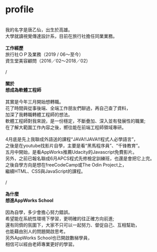 # profile

<br>
我的名字是唐乙仙，出生於高雄。<br>
大學就讀視覺傳達設計系，目前在旅行社擔任同業業務。<br>
<br>
<b>工作經歷</b><br>
旅行社ＯＰ及業務（2019 / 06～至今）<br>
資生堂美容顧問（2016／02～2018／02）<br>
<br>
/<br>
<br>
<b>關於</b><br>
<b>想成為軟體工程師</b><br>
<br>
其實是今年三月開始想轉職。<br>
花了時間與從事後端、全端工作朋友們聊過，再自己查了資料，<br>
加深了我轉職轉體工程師的想法。<br>
軟體工程師對我來說，是一份穩定，不斷疊加、深入並有發展性的職業;<br>
在了解大範圍工作內容之後，嚮往能在前端工程師領域專研。<br>
<br>
4月底是先上我聯成外語送的課程“JAVA!!JAVA!!程式人必學語言”，<br>
之後是在youtube找影片自學，主要是看“黑馬程序員”、“千锋教育”。<br>
五月中開始，是看AppWorks推薦Udacity的Javascript免費影片。<br>
另外，之前已報名聯成6月APCS程式先修檢定訓練班，也還是會把它上完。<br>
之後自學方向是想在freeCodeCamp或The Odin Project上，<br>
繼續HTML、CSS與JavaScript的課程。<br>
<br>
/<br>
<br>
<b>為什麼</b><br>
<b>想進AppWorks School</b><br>
<br>
因為自學，多少會擔心努力錯誤。<br>
希望能在系統性環境下學習，更明確的往正確方向前進;<br>
還有同儕的氛圍下，大家不只可以一起努力、督促自己、互相幫助，<br>
也能藉由別人的問題開啟思考。<br>
另外AppWorks School也已開啟數梯學員，<br>
相信可以經由老師專業更好的學習。<br>
<br>
<br>

